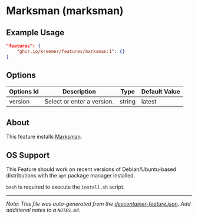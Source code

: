 
# Marksman (marksman)



## Example Usage

```json
"features": {
    "ghcr.io/kreemer/features/marksman:1": {}
}
```

## Options

| Options Id | Description | Type | Default Value |
|-----|-----|-----|-----|
| version | Select or enter a version. | string | latest |

## About

This feature installs [Marksman](https://github.com/artempyanykh/marksman). 

## OS Support

This Feature should work on recent versions of Debian/Ubuntu-based distributions with the `apt` package manager installed.

`bash` is required to execute the `install.sh` script.


---

_Note: This file was auto-generated from the [devcontainer-feature.json](https://github.com/kreemer/features/blob/main/src/marksman/devcontainer-feature.json).  Add additional notes to a `NOTES.md`._
